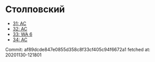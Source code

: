 # Столповский
- [31: AC](31.md)
- [32: AC](32.md)
- [33: WA 6](33.md)
- [34: AC](34.md)

Commit: af89dcde847e0855d358c8f33cf405c94f6672a1
 fetched at: 20201130-121801
